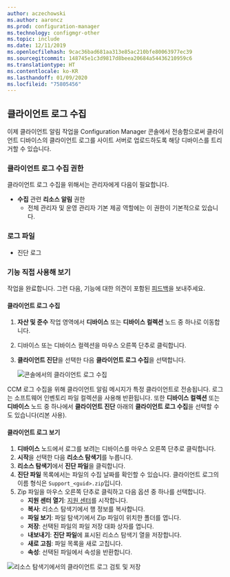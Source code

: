 ```yaml
---
author: aczechowski
ms.author: aaroncz
ms.prod: configuration-manager
ms.technology: configmgr-other
ms.topic: include
ms.date: 12/11/2019
ms.openlocfilehash: 9cac36bad681aa313e85ac210bfe80063977ec39
ms.sourcegitcommit: 148745e1c3d9817d8beea20684a54436210959c6
ms.translationtype: HT
ms.contentlocale: ko-KR
ms.lasthandoff: 01/09/2020
ms.locfileid: "75805456"
---
```

## <a name="client-log-collection"></a>클라이언트 로그 수집
<!--4226618-->
이제 클라이언트 알림 작업을 Configuration Manager 콘솔에서 전송함으로써 클라이언트 디바이스의 클라이언트 로그를 사이트 서버로 업로드하도록 해당 디바이스를 트리거할 수 있습니다.

### <a name="permissions-for-client-log-collection"></a>클라이언트 로그 수집 권한

클라이언트 로그 수집을 위해서는 관리자에게 다음이 필요합니다.

- **수집** 관련 **리소스 알림** 권한
  - 전체 관리자 및 운영 관리자 기본 제공 역할에는 이 권한이 기본적으로 있습니다. 


### <a name="log-files"></a>로그 파일

- 진단 로그


### <a name="try-it-out"></a>기능 직접 사용해 보기

작업을 완료합니다. 그런 다음, 기능에 대한 의견이 포함된 [피드백](/sccm/core/understand/find-help#product-feedback)을 보내주세요.

#### <a name="collect-client-logs"></a>클라이언트 로그 수집

1. **자산 및 준수** 작업 영역에서 **디바이스** 또는 **디바이스 컬렉션** 노드 중 하나로 이동합니다. 
1. 디바이스 또는 디바이스 컬렉션을 마우스 오른쪽 단추로 클릭합니다.
1. **클라이언트 진단**을 선택한 다음 **클라이언트 로그 수집**을 선택합니다.

   ![콘솔에서의 클라이언트 로그 수집](../../media/4226618-collect-client-logs.png)

CCM 로그 수집을 위해 클라이언트 알림 메시지가 특정 클라이언트로 전송됩니다. 로그는 소프트웨어 인벤토리 파일 컬렉션을 사용해 반환됩니다. 또한 **디바이스 컬렉션** 또는 **디바이스** 노드 중 하나에서 **클라이언트 진단** 아래의 **클라이언트 로그 수집**을 선택할 수도 있습니다(리본 사용).


#### <a name="view-client-logs"></a>클라이언트 로그 보기

1. **디바이스** 노드에서 로그를 보려는 디바이스를 마우스 오른쪽 단추로 클릭합니다.
1. **시작**을 선택한 다음 **리소스 탐색기**를 누릅니다.
1. **리소스 탐색기**에서 **진단 파일**을 클릭합니다.
1. **진단 파일** 목록에서는 파일의 수집 날짜를 확인할 수 있습니다. 클라이언트 로그의 이름 형식은 `Support_<guid>.zip`입니다.
1. Zip 파일을 마우스 오른쪽 단추로 클릭하고 다음 옵션 중 하나를 선택합니다.
    - **지원 센터 열기**: [지원 센터](/configmgr/core/support/support-center)를 시작합니다.
    - **복사**: 리소스 탐색기에서 행 정보를 복사합니다.
    - **파일 보기**: 파일 탐색기에서 Zip 파일이 위치한 폴더를 엽니다.
    - **저장**: 선택된 파일의 파일 저장 대화 상자를 엽니다.
    - **내보내기**: **진단 파일**에 표시된 리소스 탐색기 열을 저장합니다.
    - **새로 고침**: 파일 목록을 새로 고칩니다.
    - **속성**: 선택된 파일에서 속성을 반환합니다. 

![리소스 탐색기에서의 클라이언트 로그 검토 및 저장](../../media/4226618-view-collected-client-logs.png)
